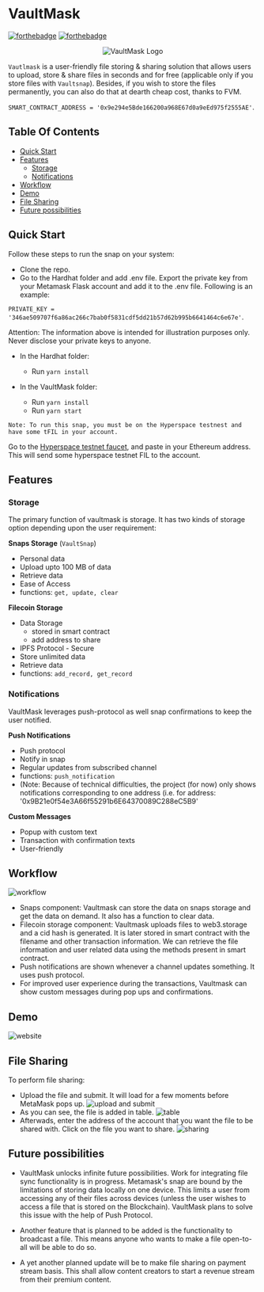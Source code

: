 # VaultMask

[![forthebadge](https://forthebadge.com/images/badges/made-with-javascript.svg)](https://forthebadge.com)
[![forthebadge](https://forthebadge.com/images/badges/built-with-love.svg)](https://forthebadge.com)

<p align="center">
    <img src="https://github.com/MumukshTayal/ETHforAll-VaultMask/blob/main/vaultmask_logo-01.png" alt="VaultMask Logo">
</p>

`Vautlmask` is a user-friendly file storing & sharing solution that allows users to upload, store & share files in seconds and for free (applicable only if you store files with `Vaultsnap`). Besides, if you wish to store the files permanently, you can also do that at dearth cheap cost, thanks to FVM.

`SMART_CONTRACT_ADDRESS = '0x9e294e5Bde166200a968E67d0a9eEd975f2555AE'`.

## Table Of Contents

- [Quick Start](#quick-start)
- [Features](#features)
  - [Storage](#storage)
  - [Notifications](#notifications)
- [Workflow](#workflow)
- [Demo](#demo)
- [File Sharing](#file-sharing)
- [Future possibilities](#future-possibilities)

## Quick Start

Follow these steps to run the snap on your system:

- Clone the repo.
- Go to the Hardhat folder and add .env file. Export the private key from your Metamask Flask account and add it to the .env file. Following is an example:

`PRIVATE_KEY = '346ae509707f6a86ac266c7bab0f5831cdf5dd21b57d62b995b6641464c6e67e'`.

Attention: The information above is intended for illustration purposes only. Never disclose your private keys to anyone.

- In the Hardhat folder:

  - Run `yarn install`

- In the VaultMask folder:
  - Run `yarn install`
  - Run `yarn start`

`Note: To run this snap, you must be on the Hyperspace testnest and have some tFIL in your account.`

Go to the [Hyperspace testnet faucet](https://hyperspace.yoga/#faucet), and paste in your Ethereum address. This will send some hyperspace testnet FIL to the account.


## Features

### Storage

The primary function of vaultmask is storage. It has two kinds of storage option depending upon the user requirement:

**Snaps Storage** (`VaultSnap`)

- Personal data
- Upload upto 100 MB of data
- Retrieve data
- Ease of Access
- functions: `get, update, clear`

**Filecoin Storage**

- Data Storage
  - stored in smart contract
  - add address to share
- IPFS Protocol - Secure
- Store unlimited data
- Retrieve data
- functions: `add_record, get_record`

### Notifications

VaultMask leverages push-protocol as well snap confirmations to keep the user notified.

**Push Notifications**

- Push protocol
- Notify in snap
- Regular updates from subscribed channel
- functions: `push_notification`
- (Note: Because of technical difficulties, the project (for now) only shows notifications corresponding to one address (i.e. for address: '0x9B21e0f54e3A66f55291b6E64370089C288eC5B9' 

**Custom Messages**

- Popup with custom text
- Transaction with confirmation texts
- User-friendly

## Workflow

![workflow](https://github.com/MumukshTayal/ETHforAll-VaultMask/blob/main/vautmask_flow.png)

- Snaps component: Vaultmask can store the data on snaps storage and get the data on demand. It also has a function to clear data.
- Filecoin storage component: Vaultmask uploads files to web3.storage and a cid hash is generated. It is later stored in smart contract with the filename and other transaction information. We can retrieve the file information and user related data using the methods present in smart contract.
- Push notifications are shown whenever a channel updates something. It uses push protocol.
- For improved user experience during the transactions, Vaultmask can show custom messages during pop ups and confirmations.

## Demo
![website](https://github.com/MumukshTayal/ETHforAll-VaultMask/blob/main/images/2.png)

## File Sharing
To perform file sharing:
- Upload the file and submit. It will load for a few moments before MetaMask pops up.
![upload and submit](https://github.com/MumukshTayal/ETHforAll-VaultMask/blob/main/images/1.png)
- As you can see, the file is added in table.
![table](https://github.com/MumukshTayal/ETHforAll-VaultMask/blob/main/images/3.png)
- Afterwads, enter the address of the account that you want the file to be shared with. Click on the file you want to share.
![sharing](https://github.com/MumukshTayal/ETHforAll-VaultMask/blob/main/images/4.png)

## Future possibilities

- VaultMask unlocks infinite future possibilities. Work for integrating file sync functionality is in progress. Metamask's snap are bound by the limitations of storing data locally on one device. This limits a user from accessing any of their files across devices (unless the user wishes to access a file that is stored on the Blockchain). VaultMask plans to solve this issue with the help of Push Protocol.

- Another feature that is planned to be added is the functionality to broadcast a file. This means anyone who wants to make a file open-to-all will be able to do so.

- A yet another planned update will be to make file sharing on payment stream basis. This shall allow content creators to start a revenue stream from their premium content.

